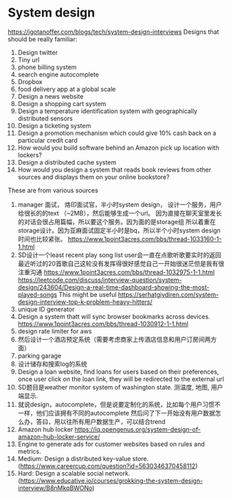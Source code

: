 # System design

https://igotanoffer.com/blogs/tech/system-design-interviews
Designs that should be really familiar:
1. Design twitter
2. Tiny url
3. phone billing system
4. search engine autocomplete
5. Dropbox
6. food delivery app at a global scale
7. Design a news website
8. Design a shopping cart system
9. Design a temperature identification system with geographically distributed sensors
10. Design a ticketing system
11. Design a promotion mechanism which could give 10% cash back on a particular credit card
12. How would you build software behind an Amazon pick up location with lockers?
13. Design a distributed cache system
14. How would you design a system that reads book reviews from other sources and displays them on your online bookstore?


These are from various sources
1.  manager 面试， 烙印面试官，半小时system design， 设计一个服务，用户给很长的的text （~2MB），然后能够生成一个url。
  因为直接在聊天室里发长的对话会很占用篇幅，所以要这个服务。因为面的是storage组 所以着重在storage设计。因为亚麻面试固定半小时是bq，所以半个小时system design时间也比较紧张。
https://www.1point3acres.com/bbs/thread-1033160-1-1.html
1. SD设计一个least recent play song list user会一直在点歌听歌要实时的返回最近听过的20首歌自己这轮没有发挥得很好感觉自己一开始很迷茫但是我有很注重沟通
    https://www.1point3acres.com/bbs/thread-1032975-1-1.html
   https://leetcode.com/discuss/interview-question/system-design/243604/Design-a-real-time-dashboard-showing-the-most-played-songs
   This might be useful https://serhatgiydiren.com/system-design-interview-top-k-problem-heavy-hitters/
1. unique ID generator
3. Design a system thatt will sync browser bookmarks across devices.
 https://www.1point3acres.com/bbs/thread-1030912-1-1.html
1. design rate limiter for aws
2. 然后设计一个酒店预定系统（需要考虑商家上传酒店信息和用户订房间两方面）
3. parking garage
4. 设计储存和搜索log的系统
5. Design a loan website, find loans for users based on their preferences, once user click on the loan link, they will be redirected to the external url
6. SD题目是weather monitor system of washington state. 测温度, 地图, 用户端显示.
7. 就说design，autocomplete，但是说要定制化的系统，比如每个用户习惯不一样，他们应该拥有不同的autocomplete
然后问了下一开始没有用户数据怎么办，答曰，用以往所有用户数据生产，可以结合trend
8. Amazon hub locker https://iq.opengenus.org/system-design-of-amazon-hub-locker-service/
9. Engine to generate ads for customer websites based on rules and metrics.
10. Medium: Design a distributed key-value store. (https://www.careercup.com/question?id=5630346370458112)
11. Hard: Design a scalable social network. (https://www.educative.io/courses/grokking-the-system-design-interview/B8nMkqBWONo)
